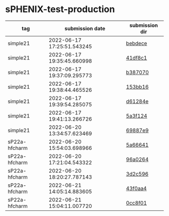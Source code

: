 # sPHENIX-test-production
|tag     |submission date   |submission dir    |
|--------|------------------|------------------|
|simple21|2022-06-17 17:25:51.543245|[bebdece](https://github.com/klendathu2k/sPHENIX-test-production/tree/bebdece/simple21)|
|simple21|2022-06-17 19:35:45.660998|[41df8c1](https://github.com/klendathu2k/sPHENIX-test-production/tree/41df8c1/simple21)|
|simple21|2022-06-17 19:37:09.295773|[b387070](https://github.com/klendathu2k/sPHENIX-test-production/tree/b387070/simple21)|
|simple21|2022-06-17 19:38:44.465526|[153bb16](https://github.com/klendathu2k/sPHENIX-test-production/tree/153bb16/simple21)|
|simple21|2022-06-17 19:39:54.285075|[d61284e](https://github.com/klendathu2k/sPHENIX-test-production/tree/d61284e/simple21)|
|simple21|2022-06-17 19:41:13.266726|[5a3f124](https://github.com/klendathu2k/sPHENIX-test-production/tree/5a3f124/simple21)|
|simple21|2022-06-20 13:34:57.623469|[69887e9](https://github.com/klendathu2k/sPHENIX-test-production/tree/69887e9/simple21)|
|sP22a-hfcharm|2022-06-20 15:54:03.698966|[5a66641](https://github.com/klendathu2k/sPHENIX-test-production/tree/5a66641/sP22a-hfcharm)|
|sP22a-hfcharm|2022-06-20 17:21:04.543322|[96a0264](https://github.com/klendathu2k/sPHENIX-test-production/tree/96a0264/sP22a-hfcharm)|
|sP22a-hfcharm|2022-06-20 18:20:27.787143|[3d2c596](https://github.com/klendathu2k/sPHENIX-test-production/tree/3d2c596/sP22a-hfcharm)|
|sP22a-hfcharm|2022-06-21 14:05:14.883605|[43f0aa4](https://github.com/klendathu2k/sPHENIX-test-production/tree/43f0aa4/sP22a-hfcharm)|
|sP22a-hfcharm|2022-06-21 15:04:11.007720|[0cc8f01](https://github.com/klendathu2k/sPHENIX-test-production/tree/0cc8f01/sP22a-hfcharm)|
